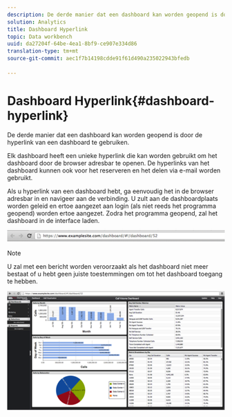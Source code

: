 ```yaml
---
description: De derde manier dat een dashboard kan worden geopend is door de hyperlink van een dashboard te gebruiken.
solution: Analytics
title: Dashboard Hyperlink
topic: Data workbench
uuid: da27204f-64be-4ea1-8bf9-ce907e334d86
translation-type: tm+mt
source-git-commit: aec1f7b14198cdde91f61d490a235022943bfedb

---
```



# Dashboard Hyperlink{#dashboard-hyperlink}

De derde manier dat een dashboard kan worden geopend is door de hyperlink van een dashboard te gebruiken.

Elk dashboard heeft een unieke hyperlink die kan worden gebruikt om het dashboard door de browser adresbar te openen. De hyperlinks van het dashboard kunnen ook voor het reserveren en het delen via e-mail worden gebruikt.

Als u hyperlink van een dashboard hebt, ga eenvoudig het in de browser adresbar in en navigeer aan de verbinding. U zult aan de dashboardplaats worden geleid en ertoe aangezet aan login (als niet reeds het programma geopend) worden ertoe aangezet. Zodra het programma geopend, zal het dashboard in de interface laden.

![](assets/db_hyperlink.png)

>[!NOTE]
>
>U zal met een bericht worden veroorzaakt als het dashboard niet meer bestaat of u hebt geen juiste toestemmingen om tot het dashboard toegang te hebben.

![](assets/db_hyperlink2.png)

